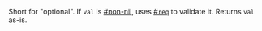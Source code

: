 Short for "optional". If `val` is [#non-nil](#function-issome), uses [#`req`](#function-req) to validate it. Returns `val` as-is.
